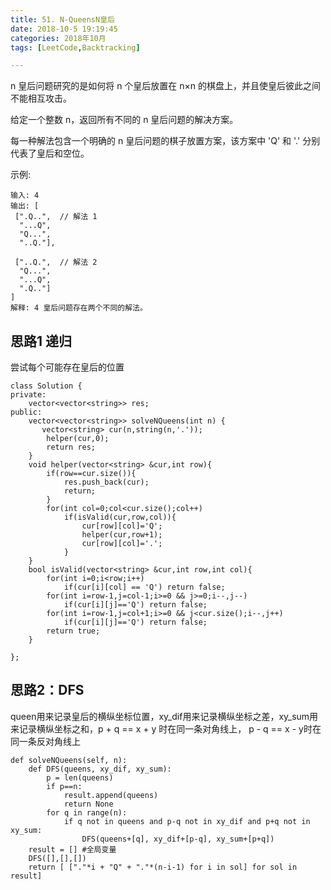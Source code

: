 ```yaml
---
title: 51. N-QueensN皇后
date: 2018-10-5 19:19:45
categories: 2018年10月
tags: [LeetCode,Backtracking]

---
```




n 皇后问题研究的是如何将 n 个皇后放置在 n×n 的棋盘上，并且使皇后彼此之间不能相互攻击。



<!-- more -->



给定一个整数 n，返回所有不同的 n 皇后问题的解决方案。

每一种解法包含一个明确的 n 皇后问题的棋子放置方案，该方案中 'Q' 和 '.' 分别代表了皇后和空位。

示例:

	输入: 4
	输出: [
	 [".Q..",  // 解法 1
	  "...Q",
	  "Q...",
	  "..Q."],

	 ["..Q.",  // 解法 2
	  "Q...",
	  "...Q",
	  ".Q.."]
	]
	解释: 4 皇后问题存在两个不同的解法。


## 思路1 递归

尝试每个可能存在皇后的位置

	class Solution {
	private:
	    vector<vector<string>> res;
	public:
	    vector<vector<string>> solveNQueens(int n) {
	       vector<string> cur(n,string(n,'.'));
	        helper(cur,0);
	        return res;
	    }
	    void helper(vector<string> &cur,int row){
	        if(row==cur.size()){
	            res.push_back(cur);
	            return;
	        }
	        for(int col=0;col<cur.size();col++)
	            if(isValid(cur,row,col)){
	                cur[row][col]='Q';
	                helper(cur,row+1);
	                cur[row][col]='.';
	            }
	    }
	    bool isValid(vector<string> &cur,int row,int col){
	        for(int i=0;i<row;i++)
	            if(cur[i][col] == 'Q') return false;
	        for(int i=row-1,j=col-1;i>=0 && j>=0;i--,j--)
	            if(cur[i][j]=='Q') return false;
	        for(int i=row-1,j=col+1;i>=0 && j<cur.size();i--,j++)
	            if(cur[i][j]=='Q') return false;
	        return true;
	    }

	};

## 思路2：DFS

queen用来记录皇后的横纵坐标位置，xy_dif用来记录横纵坐标之差，xy_sum用来记录横纵坐标之和，p + q == x + y 时在同一条对角线上， p - q == x - y时在同一条反对角线上

	def solveNQueens(self, n):
	    def DFS(queens, xy_dif, xy_sum):
	        p = len(queens)
	        if p==n:
	            result.append(queens)
	            return None
	        for q in range(n):
	            if q not in queens and p-q not in xy_dif and p+q not in xy_sum:
	                DFS(queens+[q], xy_dif+[p-q], xy_sum+[p+q])  
	    result = [] #全局变量
	    DFS([],[],[])
	    return [ ["."*i + "Q" + "."*(n-i-1) for i in sol] for sol in result]
